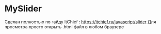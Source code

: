 # MySlider
Сделан полностью по гайду ItChief : https://itchief.ru/javascript/slider
Для просмотра просто открыть .html файл в любом браузере
